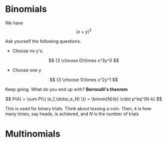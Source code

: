 # Binomials

We have 
$$
(x+y)^3
$$

Ask yourself the following questions.  

* Choose no $y$'s.  

$$
{3 \choose 0}\times x^3y^0 
$$

* Choose <span class="keyword1">one</span> y 

$$
{3 \choose 1}\times x^2y^1
$$

Keep going.  What do you end up with?  **Bernoulli's theorem**

$$
 P(A) = \sum P(\{ (e_1,\dotsc,e_N) \})  =  \binom{N}{k} \cdot p^kq^{N-k}
$$

This is used for <span class="keyword1">binary trials</span>.  Think about tossing a coin.  Then, $k$ is how many times, say heads, is achieved, and $N$ is the number of trials


# Multinomials


